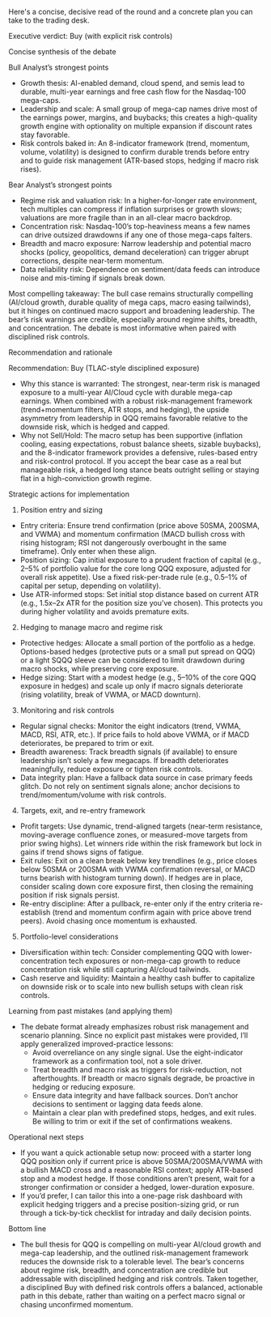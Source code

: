 Here's a concise, decisive read of the round and a concrete plan you can take to the trading desk.

Executive verdict: Buy (with explicit risk controls)

Concise synthesis of the debate

Bull Analyst’s strongest points
- Growth thesis: AI-enabled demand, cloud spend, and semis lead to durable, multi-year earnings and free cash flow for the Nasdaq-100 mega-caps.
- Leadership and scale: A small group of mega-cap names drive most of the earnings power, margins, and buybacks; this creates a high-quality growth engine with optionality on multiple expansion if discount rates stay favorable.
- Risk controls baked in: An 8-indicator framework (trend, momentum, volume, volatility) is designed to confirm durable trends before entry and to guide risk management (ATR-based stops, hedging if macro risk rises).

Bear Analyst’s strongest points
- Regime risk and valuation risk: In a higher-for-longer rate environment, tech multiples can compress if inflation surprises or growth slows; valuations are more fragile than in an all-clear macro backdrop.
- Concentration risk: Nasdaq-100’s top-heaviness means a few names can drive outsized drawdowns if any one of those mega-caps falters.
- Breadth and macro exposure: Narrow leadership and potential macro shocks (policy, geopolitics, demand deceleration) can trigger abrupt corrections, despite near-term momentum.
- Data reliability risk: Dependence on sentiment/data feeds can introduce noise and mis-timing if signals break down.

Most compelling takeaway: The bull case remains structurally compelling (AI/cloud growth, durable quality of mega caps, macro easing tailwinds), but it hinges on continued macro support and broadening leadership. The bear’s risk warnings are credible, especially around regime shifts, breadth, and concentration. The debate is most informative when paired with disciplined risk controls.

Recommendation and rationale

Recommendation: Buy (TLAC-style disciplined exposure)
- Why this stance is warranted: The strongest, near-term risk is managed exposure to a multi-year AI/Cloud cycle with durable mega-cap earnings. When combined with a robust risk-management framework (trend+momentum filters, ATR stops, and hedging), the upside asymmetry from leadership in QQQ remains favorable relative to the downside risk, which is hedged and capped.
- Why not Sell/Hold: The macro setup has been supportive (inflation cooling, easing expectations, robust balance sheets, sizable buybacks), and the 8-indicator framework provides a defensive, rules-based entry and risk-control protocol. If you accept the bear case as a real but manageable risk, a hedged long stance beats outright selling or staying flat in a high-conviction growth regime.

Strategic actions for implementation

1) Position entry and sizing
- Entry criteria: Ensure trend confirmation (price above 50SMA, 200SMA, and VWMA) and momentum confirmation (MACD bullish cross with rising histogram; RSI not dangerously overbought in the same timeframe). Only enter when these align.
- Position sizing: Cap initial exposure to a prudent fraction of capital (e.g., 2–5% of portfolio value for the core long QQQ exposure, adjusted for overall risk appetite). Use a fixed risk-per-trade rule (e.g., 0.5–1% of capital per setup, depending on volatility).
- Use ATR-informed stops: Set initial stop distance based on current ATR (e.g., 1.5x–2x ATR for the position size you’ve chosen). This protects you during higher volatility and avoids premature exits.

2) Hedging to manage macro and regime risk
- Protective hedges: Allocate a small portion of the portfolio as a hedge. Options-based hedges (protective puts or a small put spread on QQQ) or a light SQQQ sleeve can be considered to limit drawdown during macro shocks, while preserving core exposure.
- Hedge sizing: Start with a modest hedge (e.g., 5–10% of the core QQQ exposure in hedges) and scale up only if macro signals deteriorate (rising volatility, break of VWMA, or MACD downturn).

3) Monitoring and risk controls
- Regular signal checks: Monitor the eight indicators (trend, VWMA, MACD, RSI, ATR, etc.). If price fails to hold above VWMA, or if MACD deteriorates, be prepared to trim or exit.
- Breadth awareness: Track breadth signals (if available) to ensure leadership isn’t solely a few megacaps. If breadth deteriorates meaningfully, reduce exposure or tighten risk controls.
- Data integrity plan: Have a fallback data source in case primary feeds glitch. Do not rely on sentiment signals alone; anchor decisions to trend/momentum/volume with risk controls.

4) Targets, exit, and re-entry framework
- Profit targets: Use dynamic, trend-aligned targets (near-term resistance, moving-average confluence zones, or measured-move targets from prior swing highs). Let winners ride within the risk framework but lock in gains if trend shows signs of fatigue.
- Exit rules: Exit on a clean break below key trendlines (e.g., price closes below 50SMA or 200SMA with VWMA confirmation reversal, or MACD turns bearish with histogram turning down). If hedges are in place, consider scaling down core exposure first, then closing the remaining position if risk signals persist.
- Re-entry discipline: After a pullback, re-enter only if the entry criteria re-establish (trend and momentum confirm again with price above trend peers). Avoid chasing once momentum is exhausted.

5) Portfolio-level considerations
- Diversification within tech: Consider complementing QQQ with lower-concentration tech exposures or non-mega-cap growth to reduce concentration risk while still capturing AI/cloud tailwinds.
- Cash reserve and liquidity: Maintain a healthy cash buffer to capitalize on downside risk or to scale into new bullish setups with clean risk controls.

Learning from past mistakes (and applying them)
- The debate format already emphasizes robust risk management and scenario planning. Since no explicit past mistakes were provided, I’ll apply generalized improved-practice lessons:
  - Avoid overreliance on any single signal. Use the eight-indicator framework as a confirmation tool, not a sole driver.
  - Treat breadth and macro risk as triggers for risk-reduction, not afterthoughts. If breadth or macro signals degrade, be proactive in hedging or reducing exposure.
  - Ensure data integrity and have fallback sources. Don’t anchor decisions to sentiment or lagging data feeds alone.
  - Maintain a clear plan with predefined stops, hedges, and exit rules. Be willing to trim or exit if the set of confirmations weakens.

Operational next steps
- If you want a quick actionable setup now: proceed with a starter long QQQ position only if current price is above 50SMA/200SMA/VWMA with a bullish MACD cross and a reasonable RSI context; apply ATR-based stop and a modest hedge. If those conditions aren’t present, wait for a stronger confirmation or consider a hedged, lower-duration exposure.
- If you’d prefer, I can tailor this into a one-page risk dashboard with explicit hedging triggers and a precise position-sizing grid, or run through a tick-by-tick checklist for intraday and daily decision points.

Bottom line
- The bull thesis for QQQ is compelling on multi-year AI/cloud growth and mega-cap leadership, and the outlined risk-management framework reduces the downside risk to a tolerable level. The bear’s concerns about regime risk, breadth, and concentration are credible but addressable with disciplined hedging and risk controls. Taken together, a disciplined Buy with defined risk controls offers a balanced, actionable path in this debate, rather than waiting on a perfect macro signal or chasing unconfirmed momentum.